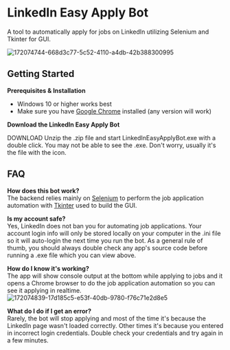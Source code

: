 # LinkedIn Easy Apply Bot

A tool to automatically apply for jobs on LinkedIn utilizing Selenium and Tkinter for GUI.

![172074744-668d3c77-5c52-4110-a4db-42b388300995](https://user-images.githubusercontent.com/66499256/172075475-9424b3ae-8111-48dc-b5b5-c86d6df94fb1.png)

## Getting Started
**Prerequisites & Installation**
- Windows 10 or higher works best
- Make sure you have [Google Chrome](https://www.google.com/chrome/downloads/) installed (any version will work)

**Download the LinkedIn Easy Apply Bot**

DOWNLOAD Unzip the .zip file and start LinkedInEasyApplyBot.exe with a double click. You may not be able to see the .exe. Don't worry, usually it's the file with the icon.

## FAQ
**How does this bot work?**<br>
The backend relies mainly on [Selenium](https://pypi.org/project/selenium/) to perform the job application automation with [Tkinter](https://wiki.python.org/moin/TkInter) used to build the GUI.

**Is my account safe?**<br>
Yes, LinkedIn does not ban you for automating job applications. Your account login info will only be stored locally on your computer in the .ini file so it will auto-login the next time you run the bot. As a general rule of thumb, you should always double check any app's source code before running a .exe file which you can view above.

**How do I know it's working?**<br>
The app will show console output at the bottom while applying to jobs and it opens a Chrome browser to do the job application automation so you can see it applying in realtime.<br>
![172074839-17d185c5-e53f-40db-9780-f76c71e2d8e5](https://user-images.githubusercontent.com/66499256/172075541-98645bda-d92b-4af7-bc1e-22d5a1fe975e.png)

**What do I do if I get an error?**<br>
Rarely, the bot will stop applying and most of the time it's because the LinkedIn page wasn't loaded correctly. Other times it's because you entered in incorrect login credentials. Double check your credentials and try again in a few minutes.
